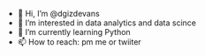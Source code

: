 - 👋 Hi, I’m @dgizdevans
- 👀 I’m interested in data analytics and data scince
- 🌱 I’m currently learning Python
- 📫 How to reach: pm me or twiiter

<!---
dgizdevans/dgizdevans is a ✨ special ✨ repository because its `README.md` (this file) appears on your GitHub profile.
You can click the Preview link to take a look at your changes.
--->
